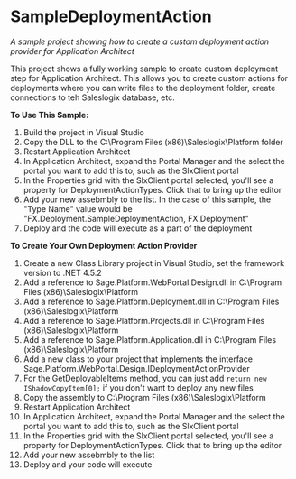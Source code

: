 # SampleDeploymentAction
*A sample project showing how to create a custom deployment action provider for Application Architect*

This project shows a fully working sample to create custom deployment step for Application Architect. This allows you to create custom actions for deployments where you can write files to the deployment folder, create connections to teh Saleslogix database, etc. 

**To Use This Sample:**

1. Build the project in Visual Studio
2. Copy the DLL to the C:\Program Files (x86)\Saleslogix\Platform folder 
3. Restart Application Architect 
4. In Application Architect, expand the Portal Manager and the select the portal you want to add this to, such as the SlxClient portal
5. In the Properties grid with the SlxClient portal selected, you'll see a property for DeploymentActionTypes. Click that to bring up the editor
6. Add your new assebmbly to the list. In the case of this sample, the "Type Name" value would be "FX.Deployment.SampleDeploymentAction, FX.Deployment"
7. Deploy and the code will execute as a part of the deployment 
 
 
**To Create Your Own Deployment Action Provider**

1. Create a new Class Library project in Visual Studio, set the framework version to .NET 4.5.2
2. Add a reference to Sage.Platform.WebPortal.Design.dll in C:\Program Files (x86)\Saleslogix\Platform
3. Add a reference to Sage.Platform.Deployment.dll in C:\Program Files (x86)\Saleslogix\Platform
4. Add a reference to Sage.Platform.Projects.dll in C:\Program Files (x86)\Saleslogix\Platform
5. Add a reference to Sage.Platform.Application.dll in C:\Program Files (x86)\Saleslogix\Platform
6. Add a new class to your project that implements the interface Sage.Platform.WebPortal.Design.IDeploymentActionProvider
7. For the GetDeployableItems method, you can just add `return new IShadowCopyItem[0];` if you don't want to deploy any new files
8. Copy the assembly to C:\Program Files (x86)\Saleslogix\Platform
9. Restart Application Architect
10. In Application Architect, expand the Portal Manager and the select the portal you want to add this to, such as the SlxClient portal
11. In the Properties grid with the SlxClient portal selected, you'll see a property for DeploymentActionTypes. Click that to bring up the editor
12. Add your new assebmbly to the list
13. Deploy and your code will execute
